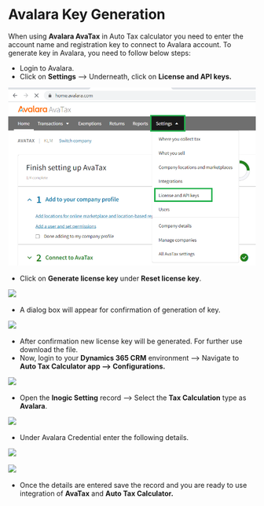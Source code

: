 # Avalara Key Generation

When using **Avalara AvaTax** in Auto Tax calculator you need to enter the account name and registration key to connect to Avalara account. To generate key in Avalara, you need to follow below steps:

* Login to Avalara.
* Click on **Settings** --> Underneath, click on **License and API keys.**

![](<../../.gitbook/assets/Avalara key.png>)

* Click on **Generate license key** under **Reset license key**.

![](<../../.gitbook/assets/Avalara key\_2.png>)

* A dialog box will appear for confirmation of generation of key.

![](<../../.gitbook/assets/Avalara key\_3.png>)

* After confirmation new license key will be generated. For further use download the file.&#x20;
* Now, login to your **Dynamics 365 CRM** environment --> Navigate to **Auto Tax Calculator app --> Configurations.**

![](<../../.gitbook/assets/Avalara key\_6.png>)

* Open the **Inogic Setting** record --> Select the **Tax Calculation** type as **Avalara**.&#x20;

![](<../../.gitbook/assets/Avalara key\_8.png>)

* Under Avalara Credential enter the following details.

![](<../../.gitbook/assets/Avalara key\_4.png>)

![](<../../.gitbook/assets/Avalara key\_5.png>)

* Once the details are entered save the record and you are ready to use integration of **AvaTax** and **Auto Tax Calculator.**
